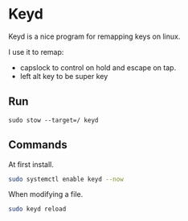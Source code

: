 # Keyd

Keyd is a nice program for remapping keys on linux. 

I use it to remap:

* capslock to control on hold and escape on tap.
* left alt key to be super key

## Run

```
sudo stow --target=/ keyd
```

## Commands

At first install.
```sh
sudo systemctl enable keyd --now
```

When modifying a file.
```sh
sudo keyd reload
```

